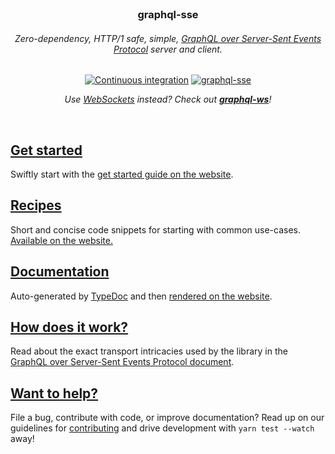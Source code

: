 <div align="center">
  <br />

  <h3>graphql-sse</h3>

  <h6>Zero-dependency, HTTP/1 safe, simple, <a href="PROTOCOL.md">GraphQL over Server-Sent Events Protocol</a> server and client.</h6>

[![Continuous integration](https://github.com/enisdenjo/graphql-sse/workflows/Continuous%20integration/badge.svg)](https://github.com/enisdenjo/graphql-sse/actions?query=workflow%3A%22Continuous+integration%22) [![graphql-sse](https://img.shields.io/npm/v/graphql-sse.svg?label=graphql-sse&logo=npm)](https://www.npmjs.com/package/graphql-sse)

<i>Use [WebSockets](https://developer.mozilla.org/en-US/docs/Web/API/WebSocket) instead? Check out <b>[graphql-ws](https://github.com/enisdenjo/graphql-ws)</b>!</i>

  <br />
</div>

## [Get started](https://the-guild.dev/graphql/sse/get-started)

Swiftly start with the [get started guide on the website](https://the-guild.dev/graphql/sse/get-started).

## [Recipes](https://the-guild.dev/graphql/sse/recipes)

Short and concise code snippets for starting with common use-cases. [Available on the website.](https://the-guild.dev/graphql/sse/recipes)

</details>

## [Documentation](https://the-guild.dev/graphql/sse/docs)

Auto-generated by [TypeDoc](https://typedoc.org) and then [rendered on the website](https://the-guild.dev/graphql/sse/docs).

## [How does it work?](PROTOCOL.md)

Read about the exact transport intricacies used by the library in the [GraphQL over Server-Sent Events Protocol document](PROTOCOL.md).

## [Want to help?](CONTRIBUTING.md)

File a bug, contribute with code, or improve documentation? Read up on our guidelines for [contributing](CONTRIBUTING.md) and drive development with `yarn test --watch` away!
